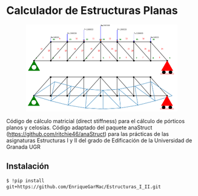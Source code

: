 # Calculador de Estructuras Planas

<div align="center">
    <img src="anastruct_Im.png" width="400px"</img> 
</div>

Código de cálculo matricial (direct stiffness) para el cálculo de pórticos planos y celosías. 
Código adaptado del paquete anaStruct (https://github.com/ritchie46/anaStruct) para las prácticas 
de las asignaturas Estructuras I y II del grado de Edificación de la Universidad de Granada UGR

## Instalación

```
$ !pip install git+https://github.com/EnriqueGarMac/Estructuras_I_II.git
```


